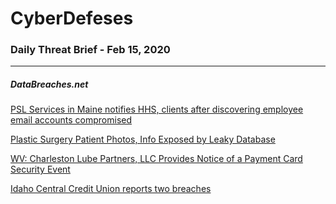 # CyberDefeses
### Daily Threat Brief - Feb 15, 2020

 
-----
 
##### DataBreaches.net
[PSL Services in Maine notifies HHS, clients after discovering employee email accounts compromised](https://www.databreaches.net/psl-services-in-maine-notifies-hhs-clients-after-discovering-employee-email-accounts-compromised/)
 
[Plastic Surgery Patient Photos, Info Exposed by Leaky Database](https://www.databreaches.net/plastic-surgery-patient-photos-info-exposed-by-leaky-database/)
 
[WV: Charleston Lube Partners, LLC Provides Notice of a Payment Card Security Event](https://www.databreaches.net/wv-charleston-lube-partners-llc-provides-notice-of-a-payment-card-security-event/)
 
[Idaho Central Credit Union reports two breaches](https://www.databreaches.net/idaho-central-credit-union-reports-two-breaches/)
 
